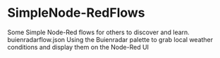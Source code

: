 # SimpleNode-RedFlows
Some Simple Node-Red flows for others to discover and learn. 
buienradarflow.json  Using the Buienradar palette to grab local weather conditions and display them on the Node-Red UI

